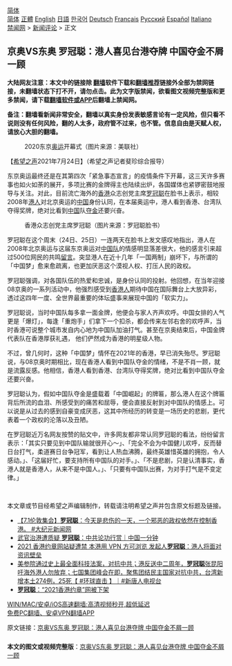  <!-- 面包屑导航 --> <div class="breadcrumb"><!-- GTranslate: https://gtranslate.io/ -->  <div class="switcher notranslate">  <div class="selected">  <a href="#" onclick="return false;"> 简体</a>  </div>  <div class="option">  <a href="https://www.bannedbook.org" onclick="doGTranslate('zh-CN|zh-CN');jQuery('div.switcher div.selected a').html(jQuery(this).html());return false;" title="简体中文" class="nturl selected"> 简体</a>  <a href="https://www.bannedbook.org/zh-tw/" onclick="doGTranslate('zh-CN|zh-TW');jQuery('div.switcher div.selected a').html(jQuery(this).html());return false;" title="繁體中文" class="nturl"> 正體</a>  <a href="https://www.bannedbook.org/en/" onclick="doGTranslate('zh-CN|en');jQuery('div.switcher div.selected a').html(jQuery(this).html());return false;" title="English" class="nturl"> English</a>  <a href="https://www.bannedbook.org/ja/" onclick="doGTranslate('zh-CN|ja');jQuery('div.switcher div.selected a').html(jQuery(this).html());return false;" title="日本語" class="nturl"> 日語</a>  <a href="https://www.bannedbook.org/ko/" onclick="doGTranslate('zh-CN|ko');jQuery('div.switcher div.selected a').html(jQuery(this).html());return false;" title="한국어" class="nturl"> 한국어</a>  <a href="https://www.bannedbook.org/de/" onclick="doGTranslate('zh-CN|de');jQuery('div.switcher div.selected a').html(jQuery(this).html());return false;" title="Deutsch" class="nturl"> Deutsch</a>  <a href="https://www.bannedbook.org/fr/" onclick="doGTranslate('zh-CN|fr');jQuery('div.switcher div.selected a').html(jQuery(this).html());return false;" title="Français" class="nturl"> Français</a>  <a href="https://www.bannedbook.org/ru/" onclick="doGTranslate('zh-CN|ru');jQuery('div.switcher div.selected a').html(jQuery(this).html());return false;" title="Русский" class="nturl"> Русский</a>  <a href="https://www.bannedbook.org/es/" onclick="doGTranslate('zh-CN|es');jQuery('div.switcher div.selected a').html(jQuery(this).html());return false;" title="Español" class="nturl"> Español</a>  <a href="https://www.bannedbook.org/it/" onclick="doGTranslate('zh-CN|it');jQuery('div.switcher div.selected a').html(jQuery(this).html());return false;" title="Italiano" class="nturl"> Italiano</a>  </div>  </div>      <div class='breadcrumb-sub'><!-- Breadcrumb NavXT 6.3.0 --> <a href="https://www.bannedbook.org/" class="home">禁闻网</a> &gt; <a href="https://www.bannedbook.org/bnews/comments/" class="category">新闻评论</a> &gt; 正文</div></div><h2>京奥VS东奥 罗冠聪：港人喜见台港夺牌 中国夺金不屑一顾</h2> <p class="notice"><b>大陆网友注意：本文中的链接除 <a href="https://github.com/bannedbook/fanqiang" >翻墙</a>软件下载和<a href="https://github.com/killgcd/justmysocks/blob/master/README.md">翻墙推荐</a>链接外全部为禁网链接，未翻墙状态下打不开，请勿点击。此为文字版禁闻，欲看图文视频完整版和更多禁闻，请下载<a href="https://github.com/bannedbook/fanqiang">翻墙软件或APP</a>后翻墙上禁闻网。</p><p>备注：翻墙看新闻非常安全，翻墙以真实身份发表敏感言论有一定风险，但只看不说则没有任何风险，翻的人太多，政府管不过来，也不管。信息自由是天赋人权，请放心大胆的翻墙。</b></p>  <div class="entry"> <figure> <p><figcaption>2020东京<a href="https://www.bannedbook.org/bnews/tag/%e5%a5%a5%e8%bf%90/" class="st_tag internal_tag" rel="tag" title="标签 奥运 下的日志">奥运</a>开幕式（图片来源：美联社）</figcaption></figure> <p>【<span class='wp_keywordlink_affiliate'><a href="https://www.soundofhope.org" title="希望之声" target="_blank">希望之声</a></span>2021年7月24日】（希望之声记者斐珍综合报导）</p> <p>东京奥运最终还是在其第四次「紧急事态宣言」的疫情条件下开幕，这三天许多赛事也如火如荼的展开，多项比赛的金牌得主也陆续出炉，各国媒体也紧锣密鼓地报导与关注。对此，目前流亡海外的<a href="https://www.bannedbook.org/bnews/tag/%e9%a6%99%e6%b8%af/" class="st_tag internal_tag" rel="tag" title="标签 香港 下的日志">香港</a>众志创党主席<a href="https://www.bannedbook.org/bnews/tag/%e7%bd%97%e5%86%a0%e8%81%aa/" class="st_tag internal_tag" rel="tag" title="标签 罗冠聪 下的日志">罗冠聪</a>在脸书上表示，相较2008年<a href="https://www.bannedbook.org/bnews/tag/%e6%b8%af%e4%ba%ba/" class="st_tag internal_tag" rel="tag" title="标签 港人 下的日志">港人</a>对北京奥运的<span class='wp_keywordlink_affiliate'><a href="https://www.bannedbook.org/" title="中国" target="_blank">中国</a></span>身份认同，在本届奥运中，港人看到香港、台湾队夺得奖牌，绝对比看到<a href="https://www.bannedbook.org/bnews/tag/%E4%B8%AD%E5%9B%BD/" class="st_tag internal_tag" rel="tag" title="标签 中国 下的日志">中国</a>队<a href="https://www.bannedbook.org/bnews/tag/%E5%A4%BA%E9%87%91/" class="st_tag internal_tag" rel="tag" title="标签 夺金 下的日志">夺金</a>还要兴奋。</p> <figure><figcaption>香港众志创党主席罗冠聪（图片来源：罗冠聪脸书）</figcaption></figure> <p>罗冠聪在这个周末（24日、25日）一连两天在脸书上发文感叹地指出，港人在2008年北京奥运与这届东京奥运对<a href="https://www.bannedbook.org/bnews/tag/%E4%B8%AD%E5%9B%BD%E9%98%9F/" class="st_tag internal_tag" rel="tag" title="标签 中国队 下的日志">中国队</a>的情感明显落差很大，他的感言引来超过500位网民的共鸣<span class='wp_keywordlink'><a href="https://www.bannedbook.org/bnews/tougao/" title="留言" target="_blank">留言</a></span>。突显港人在近十几年「一国两制」崩坏下，与所谓的「中国梦」愈来愈疏离，也更加厌恶这个漠视人权、打压人民的政权。</p>  <p>罗冠聪强调，对各国队伍的热爱和忠诚，是身份认同的投射。他回想，在当年迎接08京奥的一系列活动中，他强烈感受到<a href="https://www.bannedbook.org/bnews/tag/%E9%A6%99%E6%B8%AF%E4%BA%BA/" class="st_tag internal_tag" rel="tag" title="标签 香港人 下的日志">香港人</a>期待中国在国际舞台上大放异彩，透过这四年一度、全世界最重要的体坛盛事来展现中国的「软实力」。</p> <p>罗冠聪说，当时中国队每多拿一面金牌，他便会与家人齐声欢呼。中国女排的人气更是「爆灯」，每逢「重炮手」们拿下一个扣杀，都会传来左邻右舍的欢呼声，当时香港可说整个城市发自内心地为中国队加油打气。甚至在京奥结束后，中国金牌代表队在香港厚获礼遇， 他们俨然成为香港的明星级人物。</p> <p>不过，曾几何时，这种「中国梦」情怀在2021年的香港，早已消失殆尽。罗冠聪说，与08京奥时期相比，现在香港人看到中国队夺金的情绪，不是不肖一顾，就是流露反感。他相信，香港人看到香港、台湾队夺得奖牌，绝对比看到中国队夺金还要兴奋。</p>  <p>罗冠聪认为，假如中国队夺金是盛载着「中国崛起」的牌匾，那么港人在这个牌匾背后所流的血泪、所感受到的痛苦和屈辱，便会直接反射到对中国队的情感上。可以说是从过去的感到自豪变成厌恶，这其中所经历的转变是一场历史的悲剧，更代表着一个政权的沦落以及丑陋。</p> <p>在罗冠聪近万名网友按赞的贴文中，许多网友都非常认同罗冠聪的看法，纷纷留言表示：「其实只要见到中国队输就很开心～」、「完全不会为中国健儿欢呼，反而替日台打气，柔道赛日台争冠军，看到让人热血沸腾，最终英雄惜英雄的拥抱，令人感动。」、「这届好忙，要支持所有中国队的对手。」、「不是悲剧，只是认清事实，香港人就是香港人，从来不是中国人。」、「只要有中国队出赛，为对手打气是不变定律。」</p> <p> </p>  <p>本文章或节目经希望之声编辑制作，转载请注明希望之声并包含原文标题及链接。 </p> <ul class='op-related-articles' title='相关阅读'> <li><a href='https://www.bannedbook.org/bnews/bannedvideo/20210702/1578829.html' target='_blank'>【7.1伦敦集会】<b>罗冠聪</b>：今天是悲伤的一天，一个邪恶的政权依然在控制香港。 #大纪元新闻网</a></li> <li><a href='https://www.bannedbook.org/bnews/taiwannews/20210627/1575107.html' target='_blank'>武官治港遭质疑 <b>罗冠聪</b>：中共论功行赏｜中国一分钟</a></li> <li><a href='https://www.bannedbook.org/bnews/comments/20210619/1570171.html' target='_blank'>2021 香港约章网站疑遭禁 本港用 VPN 方可浏览 发起人<b>罗冠聪</b>：港人将面对资讯壁垒</a></li> <li><a href='https://www.bannedbook.org/bnews/bannedvideo/20210609/1563600.html' target='_blank'>美参院通过史上最全面科技法案，对抗中共；港反送中二周年，<b>罗冠聪</b>张昆阳吁海外港人勿放弃；七国集团峰会在即，聚焦团结民主国家对抗中共，台湾新增本土274例，25死【 #环球直击 】｜#新唐人电视台</a></li> <li><a href='https://www.bannedbook.org/bnews/headline/20210603/1559585.html' target='_blank'><b>罗冠聪</b>：“2021香港约章”网被下架</a></li> </ul> <p class="texttj"> <a href="https://github.com/bannedbook/fanqiang/wiki/V2ray%E6%9C%BA%E5%9C%BA" target="_blank">WIN/MAC/安卓/iOS高速翻墙:高清视频秒开,超低延迟</a><br/> <a href="https://github.com/bannedbook/fanqiang/wiki/%E7%A6%81%E9%97%BB%E7%BD%91%E5%AE%89%E5%8D%93%E7%BF%BB%E5%A2%99%E6%96%B0%E9%97%BBAPP" target="_blank">免费PC翻墙、安卓VPN翻墙APP</a></p><p>原文链接：<a class="src_link"  href="https://www.soundofhope.org/post/529028" target="_blank">京奥VS东奥 罗冠聪：港人喜见台港夺牌 中国夺金不屑一顾</a></p> <a name='sharetosocial'></a>  <div style="margin-bottom:5px;padding-bottom:5px;clear:both"> <div id="archive-pix-1" class="banner-ads"> <!-- AuctionX Display platform tag START --> <div id="26318x728x90x621x_ADSLOT2" clicktrack="%%CLICK_URL_ESC%%"></div> <!-- AuctionX Display platform tag END --> </div> <div id="archive-pix-2" class="banner-ads"> <!-- AuctionX Display platform tag START --> <div id="26315x300x250x621x_ADSLOT2" clicktrack="%%CLICK_URL_ESC%%"></div> <!-- AuctionX Display platform tag END --> </div> </div>  <div id="archive-pix-1" class="banner-ads"> <!-- AuctionX Display platform tag START --> <div id="26318x728x90x621x_ADSLOT3" clicktrack="%%CLICK_URL_ESC%%"></div> <!-- AuctionX Display platform tag END --> </div> <div><b>本文的图文或视频完整版</b>：<a href='https://www.bannedbook.org/bnews/comments/20210725/1593885.html'>京奥VS东奥 罗冠聪：港人喜见台港夺牌 中国夺金不屑一顾</a></div>  </div><!--END ENTRY--> 